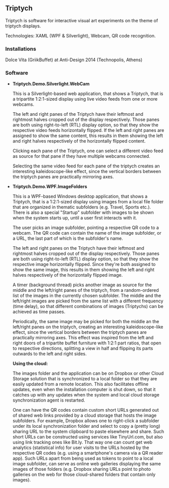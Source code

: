 ## Triptych
Triptych is software for interactive visual art experiments on the theme of triptych displays.

Technologies: XAML (WPF & Silverlight), Webcam, QR code recognition.

### Installations

Dolce Vita (GriikBuffet) at Anti-Design 2014 (Technopolis, Athens)

### Software

* __Triptych.Demo.Silverlight.WebCam__

    This is a Silverlight-based web application, that shows a Triptych, that is a tripartite 1:2:1-sized display using live video feeds from one or more webcams. 

    The left and right panes of the Triptych have their leftmost and rightmost halves cropped out of the display respectively. Those panes are both using right-to-left (RTL) display option, so that they show the respective video feeds horizontally flipped. If the left and right panes are assigned to show the same content, this results in them showing the left and right halves respectively of the horizontally flipped content.

    Clicking each pane of the Triptych, one can select a different video feed as source for that pane if they have multiple webcams connected.

    Selecting the same video feed for each pane of the triptych creates an interesting kaleidoscope-like effect, since the vertical borders between the triptych panes are practically mirroring axes.

* __Triptych.Demo.WPF.ImageFolders__

    This is a WPF-based Windows desktop application, that shows a Triptych, that is a 1:2:1-sized display using images from a local file folder that are organized in thematic subfolders (e.g. Travel, Sports etc.). There is also a special "Startup" subfolder with images to be shown when the system starts up, until a user first interacts with it.

    The user picks an image subfolder, pointing a respective QR code to a webcam. The QR code can contain the name of the image subfolder, or a URL, the last part of which is the subfolder's name.

    The left and right panes on the Triptych have their leftmost and rightmost halves cropped out of the display respectively. Those panes are both using right-to-left (RTL) display option, so that they show the respective image horizontally flipped. Since they're both assigned to show the same image, this results in them showing the left and right halves respectively of the horizontally flipped image.

    A timer (background thread) picks another image as source for the middle and the left/right panes of the triptych, from a random-ordered list of the images in the currently chosen subfolder. The middle and the left/right images are picked from the same list with a different frequency (time delay), so that different combinations of images (Triptychs) can be achieved as time passes.

    Periodically, the same image may be picked for both the middle an the left/right panes on the triptych, creating an interesting kaleidoscope-like effect, since the vertical borders between the triptych panes are practically mirroring axes. This effect was inspired from the left and right doors of a tripartite buffet furniture with 1:2:1 part ratios, that open to respective directions, splitting a view in half and flipping its parts outwards to the left and right sides.

   __Using the cloud:__

   The images folder and the application can be on Dropbox or other Cloud Storage solution that is synchronized to a local folder so that they are easily updated from a remote location. This also facilitates offline updates, even when the installation computer is shut down, so that it catches up with any updates when the system and local cloud storage synchronization agent is restarted.

   One can have the QR codes contain custom short URLs generated out of shared web links provided by a cloud storage that hosts the image subfolders. For example, Dropbox allows one to right-click a subfolder under its local synchronization folder and select to copy a (pretty long) sharing URL to the system clipboard to paste elsewhere and share. Such short URLs can be constructed using services like TinyUrl.com, but also using link tracking ones like Bit.ly. That way one can count get web analytics (statistical info) for user visits to the URLs hosted by the respective QR codes (e.g. using a smartphone's camera via a QR reader app). Such URLs apart from being used as tokens to point to a local image subfolder, can serve as online web galleries displaying the same images of those folders (e.g. Dropbox sharing URLs point to photo galleries on the web for those cloud-shared folders that contain only images).

